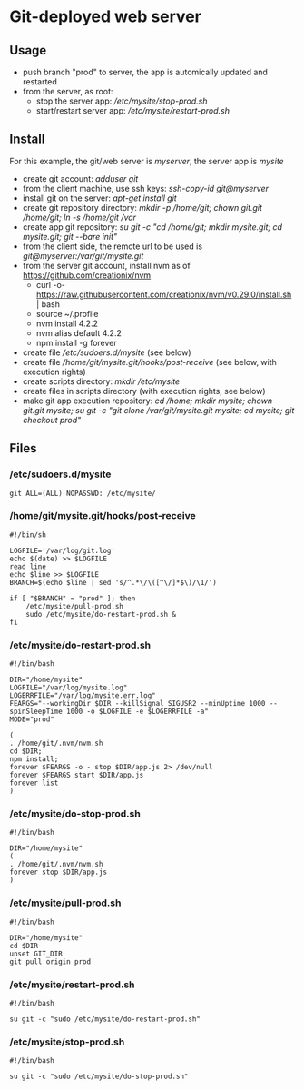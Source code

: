 # Git-deployed web server

Usage
-----


* push branch "prod" to server, the app is automically updated and restarted
* from the server, as root:
	* stop the server app: */etc/mysite/stop-prod.sh*
	* start/restart server app: */etc/mysite/restart-prod.sh* 


Install
-------
For this example, the git/web server is *myserver*, the server app is *mysite*

* create git account: *adduser git*
* from the client machine, use ssh keys: *ssh-copy-id git@myserver*
* install git on the server: *apt-get install git*
* create git repository directory: *mkdir -p /home/git; chown git.git /home/git; ln -s /home/git /var*
* create app git repository: *su git -c "cd /home/git; mkdir mysite.git; cd mysite.git; git --bare init"*
* from the client side, the remote url to be used is *git@myserver:/var/git/mysite.git*
* from the server git account, install nvm as of <https://github.com/creationix/nvm>
	* curl -o- https://raw.githubusercontent.com/creationix/nvm/v0.29.0/install.sh | bash
	* source ~/.profile
	* nvm install 4.2.2
	* nvm alias default 4.2.2
	* npm install -g forever
* create file */etc/sudoers.d/mysite* (see below)
* create file */home/git/mysite.git/hooks/post-receive* (see below, with execution rights)
* create scripts directory: *mkdir /etc/mysite*
* create files in scripts directory (with execution rights, see below)
* make git app execution repository: *cd /home; mkdir mysite; chown git.git mysite; su git -c "git clone /var/git/mysite.git mysite; cd mysite; git checkout prod"*


Files
-----

### /etc/sudoers.d/mysite

```
git ALL=(ALL) NOPASSWD: /etc/mysite/
```

### /home/git/mysite.git/hooks/post-receive

```
#!/bin/sh

LOGFILE='/var/log/git.log'
echo $(date) >> $LOGFILE
read line
echo $line >> $LOGFILE
BRANCH=$(echo $line | sed 's/^.*\/\([^\/]*$\)/\1/')

if [ "$BRANCH" = "prod" ]; then
    /etc/mysite/pull-prod.sh
    sudo /etc/mysite/do-restart-prod.sh &
fi
```

### /etc/mysite/do-restart-prod.sh

```
#!/bin/bash

DIR="/home/mysite"
LOGFILE="/var/log/mysite.log"
LOGERRFILE="/var/log/mysite.err.log"
FEARGS="--workingDir $DIR --killSignal SIGUSR2 --minUptime 1000 --spinSleepTime 1000 -o $LOGFILE -e $LOGERRFILE -a"
MODE="prod"

(
. /home/git/.nvm/nvm.sh 
cd $DIR;
npm install;
forever $FEARGS -o - stop $DIR/app.js 2> /dev/null
forever $FEARGS start $DIR/app.js
forever list
)
```

### /etc/mysite/do-stop-prod.sh

```
#!/bin/bash

DIR="/home/mysite"
(
. /home/git/.nvm/nvm.sh
forever stop $DIR/app.js
)
```

### /etc/mysite/pull-prod.sh

```
#!/bin/bash

DIR="/home/mysite"
cd $DIR
unset GIT_DIR
git pull origin prod
```

### /etc/mysite/restart-prod.sh

```
#!/bin/bash

su git -c "sudo /etc/mysite/do-restart-prod.sh"
```

### /etc/mysite/stop-prod.sh

```
#!/bin/bash

su git -c "sudo /etc/mysite/do-stop-prod.sh"
```
